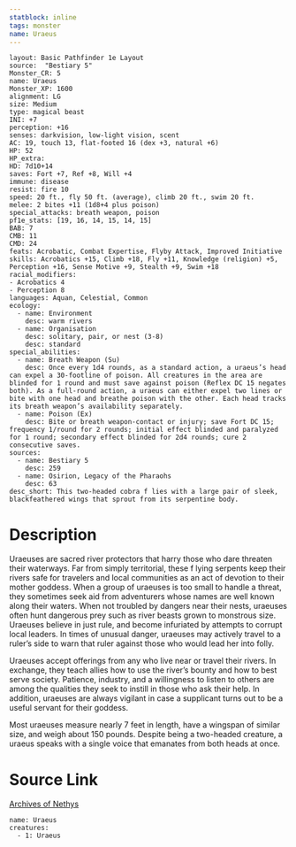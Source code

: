 ```yaml
---
statblock: inline
tags: monster
name: Uraeus
---
```

```statblock
layout: Basic Pathfinder 1e Layout
source:  "Bestiary 5"
Monster_CR: 5
name: Uraeus
Monster_XP: 1600
alignment: LG
size: Medium
type: magical beast
INI: +7
perception: +16
senses: darkvision, low-light vision, scent
AC: 19, touch 13, flat-footed 16 (dex +3, natural +6)
HP: 52
HP_extra: 
HD: 7d10+14
saves: Fort +7, Ref +8, Will +4
immune: disease
resist: fire 10
speed: 20 ft., fly 50 ft. (average), climb 20 ft., swim 20 ft.
melee: 2 bites +11 (1d8+4 plus poison)
special_attacks: breath weapon, poison
pf1e_stats: [19, 16, 14, 15, 14, 15]
BAB: 7
CMB: 11
CMD: 24
feats: Acrobatic, Combat Expertise, Flyby Attack, Improved Initiative
skills: Acrobatics +15, Climb +18, Fly +11, Knowledge (religion) +5, Perception +16, Sense Motive +9, Stealth +9, Swim +18
racial_modifiers:
- Acrobatics 4
- Perception 8
languages: Aquan, Celestial, Common
ecology:
  - name: Environment
    desc: warm rivers
  - name: Organisation
    desc: solitary, pair, or nest (3-8)
    desc: standard
special_abilities:
  - name: Breath Weapon (Su)
    desc: Once every 1d4 rounds, as a standard action, a uraeus’s head can expel a 30-footline of poison. All creatures in the area are blinded for 1 round and must save against poison (Reflex DC 15 negates both). As a full-round action, a uraeus can either expel two lines or bite with one head and breathe poison with the other. Each head tracks its breath weapon’s availability separately.
  - name: Poison (Ex)
    desc: Bite or breath weapon-contact or injury; save Fort DC 15; frequency 1/round for 2 rounds; initial effect blinded and paralyzed for 1 round; secondary effect blinded for 2d4 rounds; cure 2 consecutive saves.
sources:
  - name: Bestiary 5
    desc: 259
  - name: Osirion, Legacy of the Pharaohs
    desc: 63
desc_short: This two-headed cobra f lies with a large pair of sleek, blackfeathered wings that sprout from its serpentine body.
```
# Description
Uraeuses are sacred river protectors that harry those who dare threaten their waterways. Far from simply territorial, these f lying serpents keep their rivers safe for travelers and local communities as an act of devotion to their mother goddess. When a group of uraeuses is too small to handle a threat, they sometimes seek aid from adventurers whose names are well known along their waters. When not troubled by dangers near their nests, uraeuses often hunt dangerous prey such as river beasts grown to monstrous size. Uraeuses believe in just rule, and become infuriated by attempts to corrupt local leaders. In times of unusual danger, uraeuses may actively travel to a ruler’s side to warn that ruler against those who would lead her into folly.

 Uraeuses accept offerings from any who live near or travel their rivers. In exchange, they teach allies how to use the river’s bounty and how to best serve society. Patience, industry, and a willingness to listen to others are among the qualities they seek to instill in those who ask their help. In addition, uraeuses are always vigilant in case a supplicant turns out to be a useful servant for their goddess.

 Most uraeuses measure nearly 7 feet in length, have a wingspan of similar size, and weigh about 150 pounds. Despite being a two-headed creature, a uraeus speaks with a single voice that emanates from both heads at once.
# Source Link
[Archives of Nethys](https://aonprd.com/MonsterDisplay.aspx?ItemName=Uraeus)
```encounter-table
name: Uraeus
creatures:
  - 1: Uraeus
```
